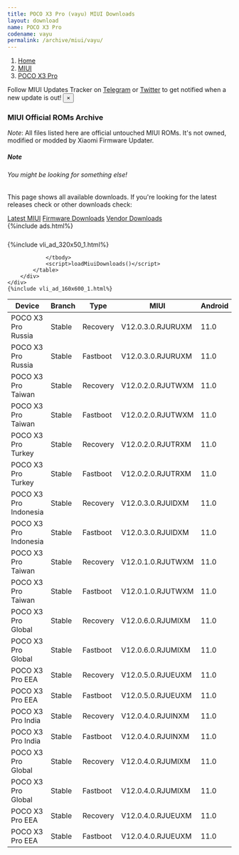 ```yaml
---
title: POCO X3 Pro (vayu) MIUI Downloads
layout: download
name: POCO X3 Pro
codename: vayu
permalink: /archive/miui/vayu/
---
```

<nav aria-label="breadcrumb">
    <ol class="breadcrumb">
        <li class="breadcrumb-item"><a href="/">Home</a></li>
        <li class="breadcrumb-item"><a href="/miui/">MIUI</a></li>
        <li class="breadcrumb-item active" aria-current="page"><a href="/miui/vayu/">POCO X3 Pro</a></li>
    </ol>
</nav>
<div class="alert alert-primary alert-dismissible fade show" role="alert">
    Follow MIUI Updates Tracker on <a href="https://t.me/MIUIUpdatesTracker" class="alert-link">Telegram</a>
     or <a href="https://twitter.com/MiFwUpdater" class="alert-link">Twitter</a> to get notified when a new update is out!
    <button type="button" class="close" data-dismiss="alert" aria-label="Close">
        <span aria-hidden="true">&times;</span>
    </button>
</div>

### MIUI Official ROMs Archive
*Note*: All files listed here are official untouched MIUI ROMs. It's not owned, modified or modded by Xiaomi Firmware Updater.
<div class="card">
  <div class="card-body">
    <h5 class="card-title">Note</h5>
    <h6 class="card-subtitle mb-2 text-muted">You might be looking for something else!</h6>
    <p class="card-text">This page shows all available downloads.
     If you're looking for the latest releases check or other downloads check:</p>
    <a href="/miui/vayu/" class="card-link">Latest MIUI</a>
    <a href="/firmware/vayu/" class="card-link">Firmware Downloads</a>
    <a href="/vendor/vayu/" class="card-link">Vendor Downloads</a>
  </div>
</div>
{%include ads.html%}
<div class="row justify-content-center">
    <div class="col-10">
        <div class="table-responsive-md" style="margin-top: 25px;">
            {%include vli_ad_320x50_1.html%}
            <table id="miui" class="display dt-responsive nowrap compact table table-striped table-hover table-sm">
                <thead class="thead-dark">
                    <tr>
                        <th data-ref="device">Device</th>
                        <th data-ref="branch">Branch</th>
                        <th data-ref="type">Type</th>
                        <th data-ref="miui">MIUI</th>
                        <th data-ref="android">Android</th>
                        <th data-ref="size">Size</th>
                        <th data-ref="size">Date</th>
                        <th data-ref="link">Link</th>
                    </tr>
                </thead>
                <tbody>
                <tr><td>POCO X3 Pro Russia</td><td>Stable</td><td>Recovery</td><td>V12.0.3.0.RJURUXM</td><td>11.0</td><td>2.8 GB</td><td>2021-05-10</td><td><a href="/miui/vayu/stable/V12.0.3.0.RJURUXM/">Download</a></td></tr>
<tr><td>POCO X3 Pro Russia</td><td>Stable</td><td>Fastboot</td><td>V12.0.3.0.RJURUXM</td><td>11.0</td><td>4.4 GB</td><td>2021-04-01</td><td><a href="/miui/vayu/stable/V12.0.3.0.RJURUXM/">Download</a></td></tr>
<tr><td>POCO X3 Pro Taiwan</td><td>Stable</td><td>Recovery</td><td>V12.0.2.0.RJUTWXM</td><td>11.0</td><td>2.8 GB</td><td>2021-05-06</td><td><a href="/miui/vayu/stable/V12.0.2.0.RJUTWXM/">Download</a></td></tr>
<tr><td>POCO X3 Pro Taiwan</td><td>Stable</td><td>Fastboot</td><td>V12.0.2.0.RJUTWXM</td><td>11.0</td><td>3.7 GB</td><td>2021-04-27</td><td><a href="/miui/vayu/stable/V12.0.2.0.RJUTWXM/">Download</a></td></tr>
<tr><td>POCO X3 Pro Turkey</td><td>Stable</td><td>Recovery</td><td>V12.0.2.0.RJUTRXM</td><td>11.0</td><td>2.8 GB</td><td>2021-04-27</td><td><a href="/miui/vayu/stable/V12.0.2.0.RJUTRXM/">Download</a></td></tr>
<tr><td>POCO X3 Pro Turkey</td><td>Stable</td><td>Fastboot</td><td>V12.0.2.0.RJUTRXM</td><td>11.0</td><td>4.0 GB</td><td>2021-04-17</td><td><a href="/miui/vayu/stable/V12.0.2.0.RJUTRXM/">Download</a></td></tr>
<tr><td>POCO X3 Pro Indonesia</td><td>Stable</td><td>Recovery</td><td>V12.0.3.0.RJUIDXM</td><td>11.0</td><td>2.8 GB</td><td>2021-04-26</td><td><a href="/miui/vayu/stable/V12.0.3.0.RJUIDXM/">Download</a></td></tr>
<tr><td>POCO X3 Pro Indonesia</td><td>Stable</td><td>Fastboot</td><td>V12.0.3.0.RJUIDXM</td><td>11.0</td><td>4.4 GB</td><td>2021-04-17</td><td><a href="/miui/vayu/stable/V12.0.3.0.RJUIDXM/">Download</a></td></tr>
<tr><td>POCO X3 Pro Taiwan</td><td>Stable</td><td>Recovery</td><td>V12.0.1.0.RJUTWXM</td><td>11.0</td><td>2.8 GB</td><td>2021-04-25</td><td><a href="/miui/vayu/stable/V12.0.1.0.RJUTWXM/">Download</a></td></tr>
<tr><td>POCO X3 Pro Taiwan</td><td>Stable</td><td>Fastboot</td><td>V12.0.1.0.RJUTWXM</td><td>11.0</td><td>3.7 GB</td><td>2021-03-23</td><td><a href="/miui/vayu/stable/V12.0.1.0.RJUTWXM/">Download</a></td></tr>
<tr><td>POCO X3 Pro Global</td><td>Stable</td><td>Recovery</td><td>V12.0.6.0.RJUMIXM</td><td>11.0</td><td>2.8 GB</td><td>2021-04-23</td><td><a href="/miui/vayu/stable/V12.0.6.0.RJUMIXM/">Download</a></td></tr>
<tr><td>POCO X3 Pro Global</td><td>Stable</td><td>Fastboot</td><td>V12.0.6.0.RJUMIXM</td><td>11.0</td><td>4.9 GB</td><td>2021-04-16</td><td><a href="/miui/vayu/stable/V12.0.6.0.RJUMIXM/">Download</a></td></tr>
<tr><td>POCO X3 Pro EEA</td><td>Stable</td><td>Recovery</td><td>V12.0.5.0.RJUEUXM</td><td>11.0</td><td>2.9 GB</td><td>2021-04-14</td><td><a href="/miui/vayu/stable/V12.0.5.0.RJUEUXM/">Download</a></td></tr>
<tr><td>POCO X3 Pro EEA</td><td>Stable</td><td>Fastboot</td><td>V12.0.5.0.RJUEUXM</td><td>11.0</td><td>4.9 GB</td><td>2021-04-08</td><td><a href="/miui/vayu/stable/V12.0.5.0.RJUEUXM/">Download</a></td></tr>
<tr><td>POCO X3 Pro India</td><td>Stable</td><td>Recovery</td><td>V12.0.4.0.RJUINXM</td><td>11.0</td><td>2.8 GB</td><td>2021-04-01</td><td><a href="/miui/vayu/stable/V12.0.4.0.RJUINXM/">Download</a></td></tr>
<tr><td>POCO X3 Pro India</td><td>Stable</td><td>Fastboot</td><td>V12.0.4.0.RJUINXM</td><td>11.0</td><td>3.3 GB</td><td>2021-03-27</td><td><a href="/miui/vayu/stable/V12.0.4.0.RJUINXM/">Download</a></td></tr>
<tr><td>POCO X3 Pro Global</td><td>Stable</td><td>Recovery</td><td>V12.0.4.0.RJUMIXM</td><td>11.0</td><td>2.8 GB</td><td>2021-03-26</td><td><a href="/miui/vayu/stable/V12.0.4.0.RJUMIXM/">Download</a></td></tr>
<tr><td>POCO X3 Pro Global</td><td>Stable</td><td>Fastboot</td><td>V12.0.4.0.RJUMIXM</td><td>11.0</td><td>4.7 GB</td><td>2021-03-21</td><td><a href="/miui/vayu/stable/V12.0.4.0.RJUMIXM/">Download</a></td></tr>
<tr><td>POCO X3 Pro EEA</td><td>Stable</td><td>Recovery</td><td>V12.0.4.0.RJUEUXM</td><td>11.0</td><td>2.9 GB</td><td>2021-03-22</td><td><a href="/miui/vayu/stable/V12.0.4.0.RJUEUXM/">Download</a></td></tr>
<tr><td>POCO X3 Pro EEA</td><td>Stable</td><td>Fastboot</td><td>V12.0.4.0.RJUEUXM</td><td>11.0</td><td>4.8 GB</td><td>2021-03-18</td><td><a href="/miui/vayu/stable/V12.0.4.0.RJUEUXM/">Download</a></td></tr>

                </tbody>
                <script>loadMiuiDownloads()</script>
            </table>
        </div>
    </div>
    {%include vli_ad_160x600_1.html%}
</div>
